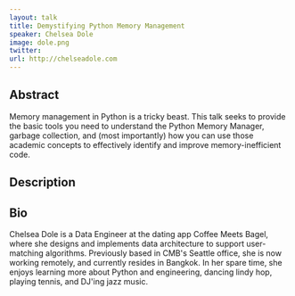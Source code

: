 ```yaml
---
layout: talk
title: Demystifying Python Memory Management
speaker: Chelsea Dole
image: dole.png
twitter: 
url: http://chelseadole.com
---
```


## Abstract
Memory management in Python is a tricky beast. This talk seeks to provide the basic tools you need to understand the Python Memory Manager, garbage collection, and (most importantly) how you can use those academic concepts to effectively identify and improve memory-inefficient code.

## Description


## Bio
Chelsea Dole is a Data Engineer at the dating app Coffee Meets Bagel, where she designs and implements data architecture to support user-matching algorithms. Previously based in CMB's Seattle office, she is now working remotely, and currently resides in Bangkok. In her spare time, she enjoys learning more about Python and engineering, dancing lindy hop, playing tennis, and DJ'ing jazz music.

